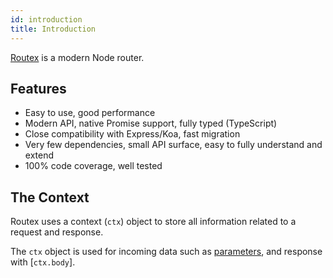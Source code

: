 ```yaml
---
id: introduction
title: Introduction
---
```


[Routex](https://www.npmjs.com/package/routex) is a modern Node router.

## Features

- Easy to use, good performance
- Modern API, native Promise support, fully typed (TypeScript)
- Close compatibility with Express/Koa, fast migration
- Very few dependencies, small API surface, easy to fully understand and extend
- 100% code coverage, well tested

## The Context

Routex uses a context (`ctx`) object to store all information related to a request and response.

The `ctx` object is used for incoming data such as [parameters](parameters.md), and response with [`ctx.body`].
